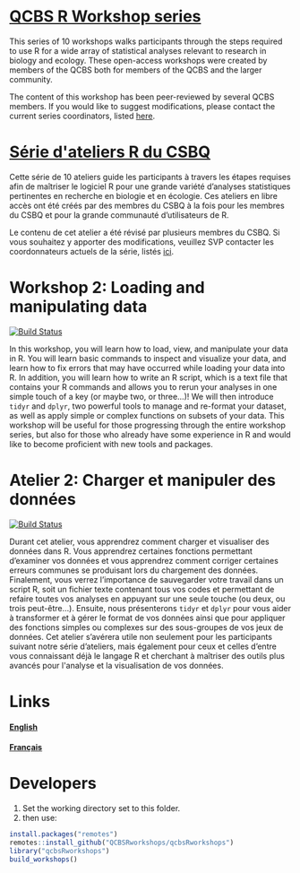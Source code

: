 # [QCBS R Workshop series](https://wiki.qcbs.ca/r)

This series of 10 workshops walks participants through the steps required to use R for a wide array of statistical analyses relevant to research in biology and ecology. These open-access workshops were created by members of the QCBS both for members of the QCBS and the larger community.

The content of this workshop has been peer-reviewed by several QCBS members. If you would like to suggest modifications, please contact the current series coordinators, listed [here](https://wiki.qcbs.ca/r).

# [Série d'ateliers R du CSBQ](https://wiki.qcbs.ca/r)

Cette série de 10 ateliers guide les participants à travers les étapes requises afin de maîtriser le logiciel R pour une grande variété d’analyses statistiques pertinentes en recherche en biologie et en écologie. Ces ateliers en libre accès ont été créés par des membres du CSBQ à la fois pour les membres du CSBQ et pour la grande communauté d’utilisateurs de R.

Le contenu de cet atelier a été révisé par plusieurs membres du CSBQ. Si vous souhaitez y apporter des modifications, veuillez SVP contacter les coordonnateurs actuels de la série, listés [ici](https://wiki.qcbs.ca/r).

# Workshop 2: Loading and manipulating data

[![Build Status](https://travis-ci.org/QCBSRworkshops/workshop02.svg?branch=dev)](https://travis-ci.org/QCBSRworkshops/workshop02)

 In this workshop, you will learn how to load, view, and manipulate your data in R. You will learn basic commands to inspect and visualize your data, and learn how to fix errors that may have occurred while loading your data into R. In addition, you will learn how to write an R script, which is a text file that contains your R commands and allows you to rerun your analyses in one simple touch of a key (or maybe two, or three…)! We will then introduce `tidyr` and `dplyr`, two powerful tools to manage and re-format your dataset, as well as apply simple or complex functions on subsets of your data. This workshop will be useful for those progressing through the entire workshop series, but also for those who already have some experience in R and would like to become proficient with new tools and packages.

# Atelier 2: Charger et manipuler des données

[![Build Status](https://travis-ci.org/QCBSRworkshops/workshop02.svg?branch=dev)](https://travis-ci.org/QCBSRworkshops/workshop02)

Durant cet atelier, vous apprendrez comment charger et visualiser des données dans R. Vous apprendrez certaines fonctions permettant d’examiner vos données et vous apprendrez comment corriger certaines erreurs communes se produisant lors du chargement des données. Finalement, vous verrez l’importance de sauvegarder votre travail dans un script R, soit un fichier texte contenant tous vos codes et permettant de refaire toutes vos analyses en appuyant sur une seule touche (ou deux, ou trois peut-être…). Ensuite, nous présenterons `tidyr` et `dplyr` pour vous aider à transformer et à gérer le format de vos données ainsi que pour appliquer des fonctions simples ou complexes sur des sous-groupes de vos jeux de données. Cet atelier s’avérera utile non seulement pour les participants suivant notre série d’ateliers, mais également pour ceux et celles d’entre vous connaissant déjà le langage R et cherchant à maîtriser des outils plus avancés pour l'analyse et la visualisation de vos données.


# Links

#### [English](https://qcbsrworkshops.github.io/workshop02/workshop02-en/workshop02-en.html)

#### [Français](https://qcbsrworkshops.github.io/workshop02/workshop02-fr/workshop02-fr.html)

# Developers

1. Set the working directory set to this folder.
2. then use:

``` r
install.packages("remotes")
remotes::install_github("QCBSRworkshops/qcbsRworkshops")
library("qcbsRworkshops")
build_workshops()
```
